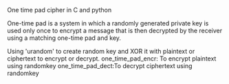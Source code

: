 One time pad cipher in C and python

One-time pad is a system in which a randomly generated private key is used only once to encrypt a message that is then decrypted by the receiver using a matching one-time pad and key.

Using 'urandom' to create random key and XOR it with plaintext or ciphertext to encrypt or decrypt.
one_time_pad_encr: To encrypt plaintext using randomkey
one_time_pad_dect:To decrypt ciphertext using randomkey
